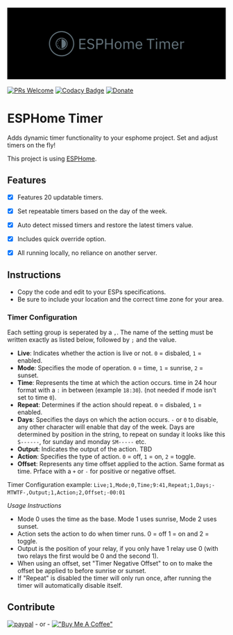 [![Banner](https://github.com/chabad-source/esphometimer/blob/main/images/banner.png)](https://github.com/chabad-source/esphometimer)

[![PRs Welcome](https://img.shields.io/badge/PRs-welcome-brightgreen.svg?style=flat-square)](http://makeapullrequest.com)
[![Codacy Badge](https://app.codacy.com/project/badge/Grade/f17caa6e3d2946378de9beae9fc0ffe8)](https://www.codacy.com/gh/chabad-source/melachaplug/dashboard?utm_source=github.com&amp;utm_medium=referral&amp;utm_content=chabad-source/melachaplug&amp;utm_campaign=Badge_Grade)
[![Donate](https://img.shields.io/badge/Donate-PayPal-green.svg)](https://www.paypal.com/donate/?hosted_button_id=Q9A7HG8NQEJRU)


# ESPHome Timer
Adds dynamic timer functionality to your esphome project. Set and adjust timers on the fly!

This project is using [ESPHome](https://esphome.io/).

## Features
-   [x] Features 20 updatable timers.
-   [x] Set repeatable timers based on the day of the week.
-   [x] Auto detect missed timers and restore the latest timers value.
-   [x] Includes quick override option.
-   [x] All running locally, no reliance on another server.


## Instructions

-   Copy the code and edit to your ESPs specifications.
-   Be sure to include your location and the correct time zone for your area.

### Timer Configuration

Each setting group is seperated by a `,`. The name of the setting must be written exactly as listed below, followed by `;` and the value.
- **Live**: Indicates whether the action is live or not. `0` = disbaled, `1` = enabled.
- **Mode**: Specifies the mode of operation. `0` = time, `1` = sunrise, `2` = sunset.
- **Time**: Represents the time at which the action occurs. time in 24 hour format with a `:` in between (example `18:30`). (not needed if mode isn't set to time `0`).
- **Repeat**: Determines if the action should repeat.  `0` = disbaled, `1` = enabled.
- **Days**: Specifies the days on which the action occurs. `-` or `0` to disable, any other character will enable that day of the week. Days are determined by position in the string, to repeat on sunday it looks like this `S------`, for sunday and monday `SM-----` etc.
- **Output**: Indicates the output of the action. TBD
- **Action**: Specifies the type of action.  `0` = off, `1` = on, `2` = toggle.
- **Offset**: Represents any time offset applied to the action. Same format as time. Prface with a `+` or `-` for positive or negative offset.

Timer Configuration example: `Live;1,Mode;0,Time;9:41,Repeat;1,Days;-MTWTF-,Output;1,Action;2,Offset;-00:01`

*Usage Instructions*
-   Mode 0 uses the time as the base. Mode 1 uses sunrise, Mode 2 uses sunset.
-   Action sets the action to do when timer runs. 0 = off 1 = on and 2 = toggle.
-   Output is the position of your relay, if you only have 1 relay use 0 (with two relays the first would be 0 and the second 1).
-   When using an offset, set "Timer Negative Offset" to on to make the offset be applied to before sunrise or sunset.
-   If "Repeat" is disabled the timer will only run once, after running the timer will automatically disable itself.
  
## Contribute 

[![paypal](https://www.paypalobjects.com/en_US/i/btn/btn_donateCC_LG.gif)](https://www.paypal.com/donate/?hosted_button_id=Q9A7HG8NQEJRU) - or - [!["Buy Me A Coffee"](https://www.buymeacoffee.com/assets/img/custom_images/orange_img.png)](https://www.buymeacoffee.com/rebbepod)
